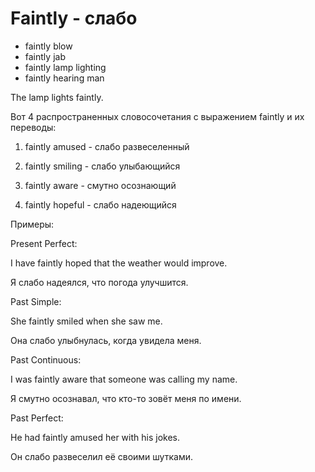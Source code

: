 # Faintly - слабо

- faintly blow
- faintly jab
- faintly lamp lighting
- faintly hearing man

The lamp lights faintly.

Вот 4 распространенных словосочетания с выражением faintly и их переводы:

1. faintly amused - слабо развеселенный

2. faintly smiling - слабо улыбающийся

3. faintly aware - смутно осознающий

4. faintly hopeful - слабо надеющийся

Примеры:

Present Perfect:

I have faintly hoped that the weather would improve.

Я слабо надеялся, что погода улучшится.

Past Simple:

She faintly smiled when she saw me.

Она слабо улыбнулась, когда увидела меня.

Past Continuous:

I was faintly aware that someone was calling my name.

Я смутно осознавал, что кто-то зовёт меня по имени.

Past Perfect:

He had faintly amused her with his jokes.

Он слабо развеселил её своими шутками.
